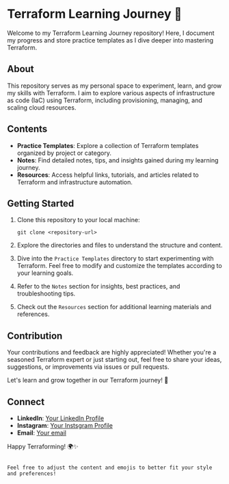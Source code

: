 # Terraform Learning Journey 🌱

Welcome to my Terraform Learning Journey repository! Here, I document my progress and store practice templates as I dive deeper into mastering Terraform.

## About
This repository serves as my personal space to experiment, learn, and grow my skills with Terraform. I aim to explore various aspects of infrastructure as code (IaC) using Terraform, including provisioning, managing, and scaling cloud resources.

## Contents
- **Practice Templates**: Explore a collection of Terraform templates organized by project or category.
- **Notes**: Find detailed notes, tips, and insights gained during my learning journey.
- **Resources**: Access helpful links, tutorials, and articles related to Terraform and infrastructure automation.

## Getting Started
1. Clone this repository to your local machine:
   ```
   git clone <repository-url>
   ```

2. Explore the directories and files to understand the structure and content.

3. Dive into the `Practice Templates` directory to start experimenting with Terraform. Feel free to modify and customize the templates according to your learning goals.

4. Refer to the `Notes` section for insights, best practices, and troubleshooting tips.

5. Check out the `Resources` section for additional learning materials and references.

## Contribution
Your contributions and feedback are highly appreciated! Whether you're a seasoned Terraform expert or just starting out, feel free to share your ideas, suggestions, or improvements via issues or pull requests.

Let's learn and grow together in our Terraform journey! 🚀

## Connect
- **LinkedIn**: [Your LinkedIn Profile](www.linkedin.com/in/kristin-r-brewer)
- **Instagram**: [Your Instsgram Profile](@kj_awholevibe)
- **Email**: [Your email](krstn_brewer@yahoo.com)

Happy Terraforming! 🌍✨
```

Feel free to adjust the content and emojis to better fit your style and preferences!
